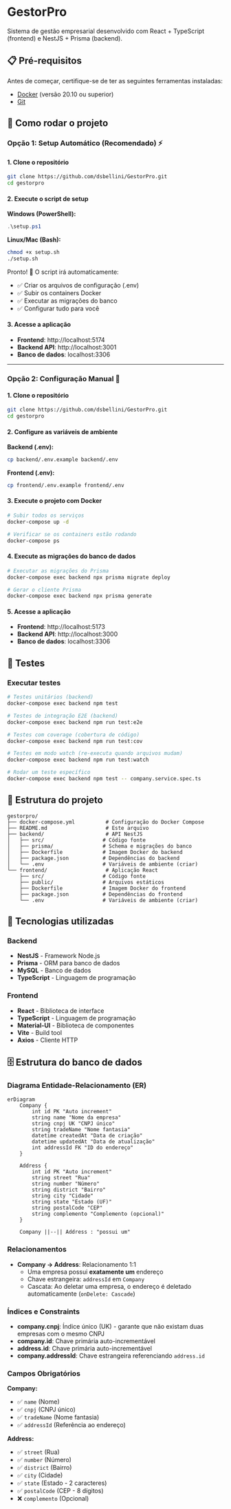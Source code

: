 # GestorPro

Sistema de gestão empresarial desenvolvido com React + TypeScript (frontend) e NestJS + Prisma (backend).

## 📋 Pré-requisitos

Antes de começar, certifique-se de ter as seguintes ferramentas instaladas:

- [Docker](https://www.docker.com/get-started) (versão 20.10 ou superior)
- [Git](https://git-scm.com/)

## 🚀 Como rodar o projeto

### Opção 1: Setup Automático (Recomendado) ⚡

#### 1. Clone o repositório
```bash
git clone https://github.com/dsbellini/GestorPro.git
cd gestorpro
```

#### 2. Execute o script de setup

**Windows (PowerShell):**
```powershell
.\setup.ps1
```

**Linux/Mac (Bash):**
```bash
chmod +x setup.sh
./setup.sh
```

Pronto! 🎉 O script irá automaticamente:
- ✅ Criar os arquivos de configuração (.env)
- ✅ Subir os containers Docker
- ✅ Executar as migrações do banco
- ✅ Configurar tudo para você

#### 3. Acesse a aplicação
- **Frontend**: http://localhost:5174
- **Backend API**: http://localhost:3001
- **Banco de dados**: localhost:3306

---

### Opção 2: Configuração Manual 🔧

#### 1. Clone o repositório
```bash
git clone https://github.com/dsbellini/GestorPro.git
cd gestorpro
```

#### 2. Configure as variáveis de ambiente

**Backend (.env):**
```bash
cp backend/.env.example backend/.env
```

**Frontend (.env):**
```bash
cp frontend/.env.example frontend/.env
```

#### 3. Execute o projeto com Docker

```bash
# Subir todos os serviços
docker-compose up -d

# Verificar se os containers estão rodando
docker-compose ps
```

#### 4. Execute as migrações do banco de dados

```bash
# Executar as migrações do Prisma
docker-compose exec backend npx prisma migrate deploy

# Gerar o cliente Prisma
docker-compose exec backend npx prisma generate
```

#### 5. Acesse a aplicação

- **Frontend**: http://localhost:5173
- **Backend API**: http://localhost:3000
- **Banco de dados**: localhost:3306

## 🧪 Testes

### Executar testes
```bash
# Testes unitários (backend)
docker-compose exec backend npm test

# Testes de integração E2E (backend)
docker-compose exec backend npm run test:e2e

# Testes com coverage (cobertura de código)
docker-compose exec backend npm run test:cov

# Testes em modo watch (re-executa quando arquivos mudam)
docker-compose exec backend npm run test:watch

# Rodar um teste específico
docker-compose exec backend npm test -- company.service.spec.ts
```

## 📁 Estrutura do projeto

```
gestorpro/
├── docker-compose.yml          # Configuração do Docker Compose
├── README.md                   # Este arquivo
├── backend/                    # API NestJS
│   ├── src/                   # Código fonte
│   ├── prisma/                # Schema e migrações do banco
│   ├── Dockerfile             # Imagem Docker do backend
│   ├── package.json           # Dependências do backend
│   └── .env                   # Variáveis de ambiente (criar)
└── frontend/                   # Aplicação React
    ├── src/                   # Código fonte
    ├── public/                # Arquivos estáticos
    ├── Dockerfile             # Imagem Docker do frontend
    ├── package.json           # Dependências do frontend
    └── .env                   # Variáveis de ambiente (criar)
```

## 🔧 Tecnologias utilizadas

### Backend
- **NestJS** - Framework Node.js
- **Prisma** - ORM para banco de dados
- **MySQL** - Banco de dados
- **TypeScript** - Linguagem de programação

### Frontend
- **React** - Biblioteca de interface
- **TypeScript** - Linguagem de programação
- **Material-UI** - Biblioteca de componentes
- **Vite** - Build tool
- **Axios** - Cliente HTTP

## 🗄️ Estrutura do banco de dados

### Diagrama Entidade-Relacionamento (ER)

```mermaid
erDiagram
    Company {
        int id PK "Auto increment"
        string name "Nome da empresa"
        string cnpj UK "CNPJ único"
        string tradeName "Nome fantasia"
        datetime createdAt "Data de criação"
        datetime updatedAt "Data de atualização"
        int addressId FK "ID do endereço"
    }
    
    Address {
        int id PK "Auto increment"
        string street "Rua"
        string number "Número"
        string district "Bairro"
        string city "Cidade"
        string state "Estado (UF)"
        string postalCode "CEP"
        string complemento "Complemento (opcional)"
    }
    
    Company ||--|| Address : "possui um"
```

### Relacionamentos

- **Company → Address**: Relacionamento 1:1
  - Uma empresa possui **exatamente um** endereço
  - Chave estrangeira: `addressId` em `Company`
  - Cascata: Ao deletar uma empresa, o endereço é deletado automaticamente (`onDelete: Cascade`)

### Índices e Constraints

- **company.cnpj**: Índice único (UK) - garante que não existam duas empresas com o mesmo CNPJ
- **company.id**: Chave primária auto-incrementável
- **address.id**: Chave primária auto-incrementável
- **company.addressId**: Chave estrangeira referenciando `address.id`

### Campos Obrigatórios

**Company:**
- ✅ `name` (Nome)
- ✅ `cnpj` (CNPJ único)
- ✅ `tradeName` (Nome fantasia)
- ✅ `addressId` (Referência ao endereço)

**Address:**
- ✅ `street` (Rua)
- ✅ `number` (Número)
- ✅ `district` (Bairro)
- ✅ `city` (Cidade)
- ✅ `state` (Estado - 2 caracteres)
- ✅ `postalCode` (CEP - 8 dígitos)
- ❌ `complemento` (Opcional)

